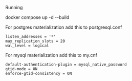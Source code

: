 

Running

docker compose up -d --build




For postgres materialization add this to postgresql.conf

```
listen_addresses = '*'
max_replication_slots = 20
wal_level = logical
```

For mysql materialization add this to my.cnf

```
default-authentication-plugin = mysql_native_password
gtid-mode = ON
enforce-gtid-consistency = ON
```
